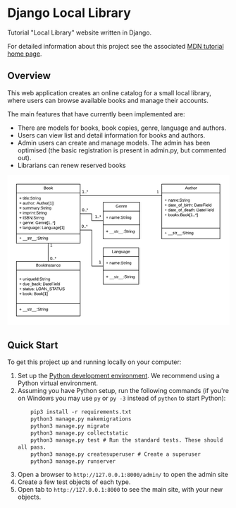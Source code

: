 # Django Local Library

Tutorial "Local Library" website written in Django.

For detailed information about this project see the associated [MDN tutorial home page](https://developer.mozilla.org/en-US/docs/Learn/Server-side/Django/Tutorial_local_library_website).

## Overview

This web application creates an online catalog for a small local library, where users can browse available books and manage their accounts.

The main features that have currently been implemented are:

* There are models for books, book copies, genre, language and authors.
* Users can view list and detail information for books and authors.
* Admin users can create and manage models. The admin has been optimised (the basic registration is present in admin.py, but commented out).
* Librarians can renew reserved books

![Local Library Model](https://raw.githubusercontent.com/mdn/django-locallibrary-tutorial/master/catalog/static/images/local_library_model_uml.png)

## Quick Start

To get this project up and running locally on your computer:
1. Set up the [Python development environment](https://developer.mozilla.org/en-US/docs/Learn/Server-side/Django/development_environment).
   We recommend using a Python virtual environment.
2. Assuming you have Python setup, run the following commands (if you're on Windows you may use `py` or `py -3` instead of `python` to start Python):
   ```
       pip3 install -r requirements.txt
       python3 manage.py makemigrations
       python3 manage.py migrate
       python3 manage.py collectstatic
       python3 manage.py test # Run the standard tests. These should all pass.
       python3 manage.py createsuperuser # Create a superuser
       python3 manage.py runserver
   ```
3. Open a browser to `http://127.0.0.1:8000/admin/` to open the admin site
4. Create a few test objects of each type.
5. Open tab to `http://127.0.0.1:8000` to see the main site, with your new objects.

